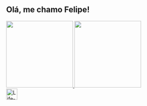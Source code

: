 ## Olá, me chamo Felipe!

<div>
<a href="https://github.com/Lifelili">
<img height="180em" src="https://github-readme-stats.vercel.app/api?username=Lifelili&show_icons=true&theme=tokyonight&include_all_commits=true&count_private=true"/> 
<img height="180em" src="https://github-readme-stats.vercel.app/api/top-langs/?username=Lifelili&layout=compact&langs_count=16&theme=dark"?>
<div/>
<div>
 <img align="center" alt="Life-GitHub" height="30" windth="40" src="https://cdn.jsdelivr.net/gh/devicons/devicon/icons/adonisjs/adonisjs-original.svg">
 </div>

